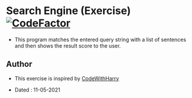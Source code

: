# Search Engine (Exercise) [![CodeFactor](https://www.codefactor.io/repository/github/googoldkhan/search-engine/badge)](https://www.codefactor.io/repository/github/googoldkhan/search-engine)

* This program matches the entered query string with a list of sentences and then shows the result score to the user.

## Author

- This exercise is inspired by [CodeWithHarry](https://youtube.com/playlist?list=PLu0W_9lII9agICnT8t4iYVSZ3eykIAOME)

- Dated : 11-05-2021